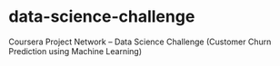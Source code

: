 # data-science-challenge
Coursera Project Network – Data Science Challenge (Customer Churn Prediction using Machine Learning)
